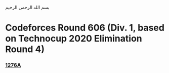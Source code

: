 بسم الله الرحمن الرحيم
<br />
# Codeforces Round 606 (Div. 1, based on Technocup 2020 Elimination Round 4)
### [1276A](https://codeforces.com/problemset/problem/1276/A)
